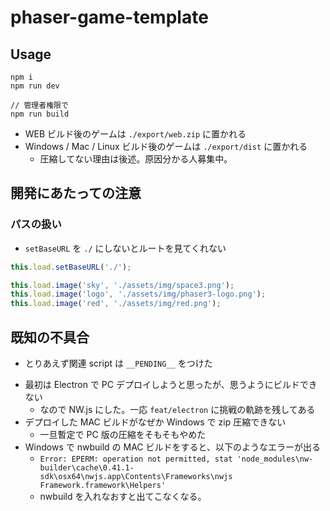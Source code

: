 # phaser-game-template

## Usage

```
npm i
npm run dev

// 管理者権限で
npm run build
```

- WEB ビルド後のゲームは `./export/web.zip` に置かれる
- Windows / Mac / Linux ビルド後のゲームは `./export/dist` に置かれる
  - 圧縮してない理由は後述。原因分かる人募集中。

## 開発にあたっての注意

### パスの扱い

- `setBaseURL` を `./` にしないとルートを見てくれない

```js
this.load.setBaseURL('./');

this.load.image('sky', './assets/img/space3.png');
this.load.image('logo', './assets/img/phaser3-logo.png');
this.load.image('red', './assets/img/red.png');
```

## 既知の不具合

- とりあえず関連 script は `__PENDING__` をつけた

* 最初は Electron で PC デプロイしようと思ったが、思うようにビルドできない
  - なので NW.js にした。一応 `feat/electron` に挑戦の軌跡を残してある
* デプロイした MAC ビルドがなぜか Windows で zip 圧縮できない
  - 一旦暫定で PC 版の圧縮をそもそもやめた
* Windows で nwbuild の MAC ビルドをすると、以下のようなエラーが出る
  - `Error: EPERM: operation not permitted, stat 'node_modules\nw-builder\cache\0.41.1-sdk\osx64\nwjs.app\Contents\Frameworks\nwjs Framework.framework\Helpers'`
  - nwbuild を入れなおすと出てこなくなる。
